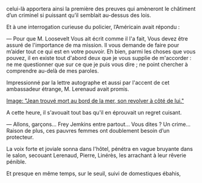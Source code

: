 celui-là apportera ainsi la première des preuves qui amèneront le châtiment
d’un criminel si puissant qu’il semblait au-dessus des lois.

Et à une interrogation curieuse du policier, l’Américain avait répondu :

— Pour que M. Loosevelt Vous ait écrit comme il l'a fait, Vous devez être
assuré de l'importance de ma mission. Il vous demande de faire pour m’aider tout ce qui est en votre pouvoir. Eh bien, parmi les choses que vous pouvez,
il en existe tout d'abord deux que je vous supplie de m'accorder : ne me questionner que sur ce que je puis vous dire ; ne point chercher à comprendre
au-delà de mes paroles.

Impressionné par la lettre autographe et aussi par l'accent de cet ambassadeur étrange, M. Lerenaud avait promis.

[Image: "Jean trouvé mort au bord de la mer, son revolver à côté de lui."](../images/1-page-115.JPG)

A cette heure, il s'avouait tout bas qu'il en éprouvait un regret cuisant.

— Allons, garçons... Frey Jemkins entre partout... Vous dites ? Un crime...
Raison de plus, ces pauvres femmes ont doublement besoin d’un protecteur.

La voix forte et joviale sonna dans l'hôtel, pénétra en vague bruyante dans le salon, secouant Lerenaud, Pierre, Linérès, les arrachant à leur rêverie pénible.

Et presque en même temps, sur le seuil, suivi de domestiques ébahis,
